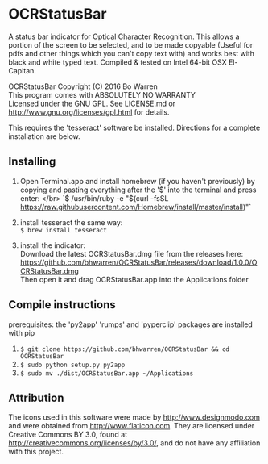 # OCRStatusBar

A status bar indicator for Optical Character Recognition.  This allows a portion of the screen to be selected, and to be made copyable (Useful for pdfs and other things which you can't copy text with) and works best with black and white typed text. Compiled & tested on Intel 64-bit OSX El-Capitan.

OCRStatusBar  Copyright (C) 2016  Bo Warren </br>
This program comes with ABSOLUTELY NO WARRANTY </br>
Licensed under the GNU GPL. See LICENSE.md or http://www.gnu.org/licenses/gpl.html for details.

This requires the 'tesseract' software be installed.  Directions for a complete installation are below.

## Installing

1) Open Terminal.app and install homebrew (if you haven't previously) by copying and pasting everything after the '$' into the terminal and press enter: </br>
`$ /usr/bin/ruby -e "$(curl -fsSL https://raw.githubusercontent.com/Homebrew/install/master/install)"`

2) install tesseract the same way: </br>
`$ brew install tesseract`

3) install the indicator: </br>
Download the latest OCRStatusBar.dmg file from the releases here:
https://github.com/bhwarren/OCRStatusBar/releases/download/1.0.0/OCRStatusBar.dmg </br>
Then open it and drag OCRStatusBar.app into the Applications folder

## Compile instructions
prerequisites: the 'py2app' 'rumps' and 'pyperclip' packages are installed with pip

1) `$ git clone https://github.com/bhwarren/OCRStatusBar && cd OCRStatusBar` </br>
2) `$ sudo python setup.py py2app` </br>
3) `$ sudo mv ./dist/OCRStatusBar.app ~/Applications`

## Attribution

The icons used in this software were made by http://www.designmodo.com and were obtained from http://www.flaticon.com. They are licensed under Creative Commons BY 3.0, found at http://creativecommons.org/licenses/by/3.0/, and do not have any affiliation with this project.
